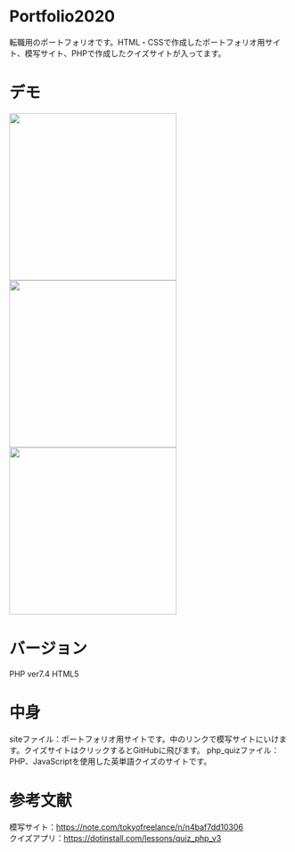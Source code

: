 # Portfolio2020
転職用のポートフォリオです。HTML・CSSで作成したポートフォリオ用サイト、模写サイト、PHPで作成したクイズサイトが入ってます。

# デモ
<img src="https://user-images.githubusercontent.com/72873269/97398210-22ebc980-192e-11eb-8261-2f82ab482269.png" width="300px">
<img src="https://user-images.githubusercontent.com/72873269/97398290-49116980-192e-11eb-929a-7ed73623278a.png" width="300px">
<img src="https://user-images.githubusercontent.com/72873269/97398717-056b2f80-192f-11eb-9cb8-858a6423476a.png" width="300px">

# バージョン
PHP ver7.4
HTML5

# 中身
siteファイル：ポートフォリオ用サイトです。中のリンクで模写サイトにいけます。クイズサイトはクリックするとGitHubに飛びます。
php_quizファイル：PHP、JavaScriptを使用した英単語クイズのサイトです。

# 参考文献
模写サイト：https://note.com/tokyofreelance/n/n4baf7dd10306 <br>
クイズアプリ：https://dotinstall.com/lessons/quiz_php_v3
